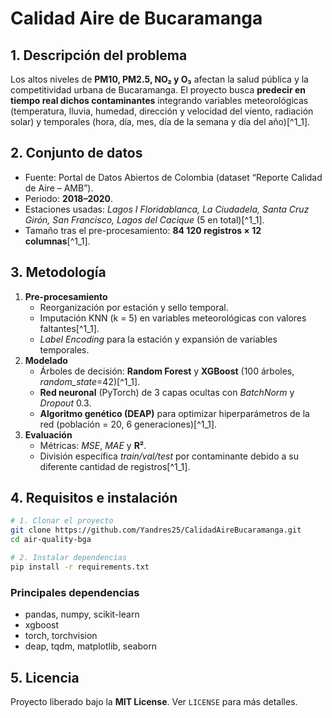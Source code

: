 # Calidad Aire de Bucaramanga

## 1. Descripción del problema

Los altos niveles de **PM10, PM2.5, NO₂ y O₃** afectan la salud pública y la competitividad urbana de Bucaramanga. El proyecto busca **predecir en tiempo real dichos contaminantes** integrando variables meteorológicas (temperatura, lluvia, humedad, dirección y velocidad del viento, radiación solar) y temporales (hora, día, mes, día de la semana y día del año)[^1_1].

## 2. Conjunto de datos

- Fuente: Portal de Datos Abiertos de Colombia (dataset “Reporte Calidad de Aire – AMB”).
- Periodo: **2018–2020**.
- Estaciones usadas: *Lagos I Floridablanca, La Ciudadela, Santa Cruz Girón, San Francisco, Lagos del Cacique* (5 en total)[^1_1].
- Tamaño tras el pre-procesamiento: **84 120 registros × 12 columnas**[^1_1].


## 3. Metodología

1. **Pre-procesamiento**
    - Reorganización por estación y sello temporal.
    - Imputación KNN (k = 5) en variables meteorológicas con valores faltantes[^1_1].
    - *Label Encoding* para la estación y expansión de variables temporales.
2. **Modelado**
    - Árboles de decisión: **Random Forest** y **XGBoost** (100 árboles, *random_state*=42)[^1_1].
    - **Red neuronal** (PyTorch) de 3 capas ocultas con *BatchNorm* y *Dropout* 0.3.
    - **Algoritmo genético (DEAP)** para optimizar hiperparámetros de la red (población = 20, 6 generaciones)[^1_1].
3. **Evaluación**
    - Métricas: *MSE*, *MAE* y **R²**.
    - División específica *train/val/test* por contaminante debido a su diferente cantidad de registros[^1_1].

## 4. Requisitos e instalación

```bash
# 1. Clonar el proyecto
git clone https://github.com/Yandres25/CalidadAireBucaramanga.git
cd air-quality-bga

# 2. Instalar dependencias
pip install -r requirements.txt
```


### Principales dependencias

- pandas, numpy, scikit-learn
- xgboost
- torch, torchvision
- deap, tqdm, matplotlib, seaborn

## 5. Licencia

Proyecto liberado bajo la **MIT License**. Ver `LICENSE` para más detalles.

